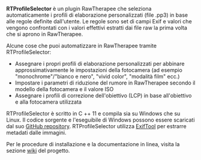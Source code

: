 **RTProfileSelector** è un plugin RawTherapee che seleziona
automaticamente i profili di elaborazione personalizzati (file .pp3) in
base alle regole definite dall'utente. Le regole sono set di campi Exif
e valori che vengono confrontati con i valori effettivi estratti dai
file raw la prima volta che si aprono in RawTherapee.

Alcune cose che puoi automatizzare in RawTherapee tramite
RTProfileSelector:

- Assegnare i propri profili di elaborazione personalizzati per abbinare
  approssimativamente le impostazioni della fotocamera (ad esempio
  "monochrome"/"bianco e nero", "vivid color", "modalità film" ecc.)
- Impostare i parametri di riduzione del rumore in RawTherapee secondo
  il modello della fotocamera e il valore ISO
- Assegnare i profili di correzione dell'obiettivo (LCP) in base
  all'obiettivo e alla fotocamera utilizzata

RTProfileSelector è scritto in C ++ 11 e compila sia su Windows che su
Linux. Il codice sorgente e l'eseguibile di Windows possono essere
scaricati dal suo [GitHub
repository](https://github.com/marcapelini/RTProfileSelector).
RTProfileSelector utilizza
[ExifTool](http://www.sno.phy.queensu.ca/~phil/exiftool/) per estrarre
metadati dalle immagini.

Per le procedure di installazione e la documentazione in linea, visita
la sezione [wiki](https://github.com/marcapelini/RTProfileSelector/wiki)
del progetto.